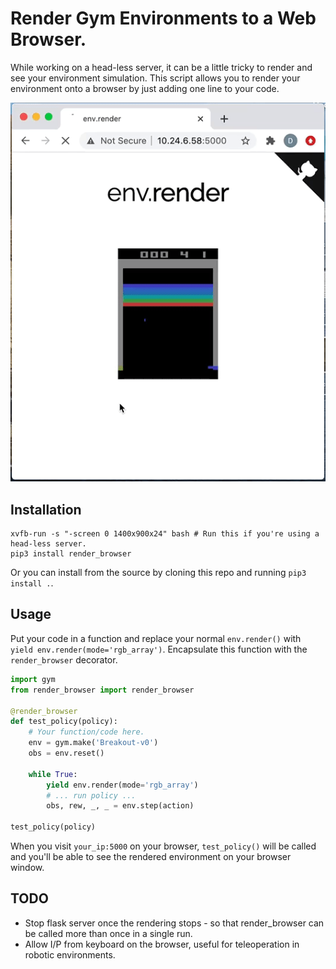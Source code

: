 # Render Gym Environments to a Web Browser.

While working on a head-less server, it can be a little tricky to render and see your environment simulation. This script allows you to render your environment onto a browser by just adding one line to your code.

![Screenshot GIF](env_render.gif)

## Installation
```shell
xvfb-run -s "-screen 0 1400x900x24" bash # Run this if you're using a head-less server.
pip3 install render_browser
```
Or you can install from the source by cloning this repo and running `pip3 install .`.

## Usage
Put your code in a function and replace your normal `env.render()` with `yield env.render(mode='rgb_array')`. Encapsulate this function with the `render_browser` decorator.

```python
import gym
from render_browser import render_browser

@render_browser
def test_policy(policy):
    # Your function/code here.
    env = gym.make('Breakout-v0')
    obs = env.reset()

    while True:
        yield env.render(mode='rgb_array')
        # ... run policy ...
        obs, rew, _, _ = env.step(action)

test_policy(policy)    
```

When you visit `your_ip:5000` on your browser, `test_policy()` will be called and you'll be able to see the rendered environment on your browser window.  

## TODO
+ Stop flask server once the rendering stops - so that render_browser can be called more than once in a single run.
+ Allow I/P from keyboard on the browser, useful for teleoperation in robotic environments.